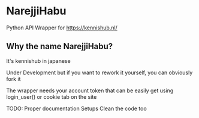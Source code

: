 # NarejjiHabu
Python API Wrapper for https://kennishub.nl/

## Why the name NarejjiHabu?
It's kennishub in japanese

Under Development but if you want to rework it yourself, you can obviously fork it

The wrapper needs your account token that can be easily get using login_user() or cookie tab on the site 

TODO:
Proper documentation
Setups
Clean the code too
